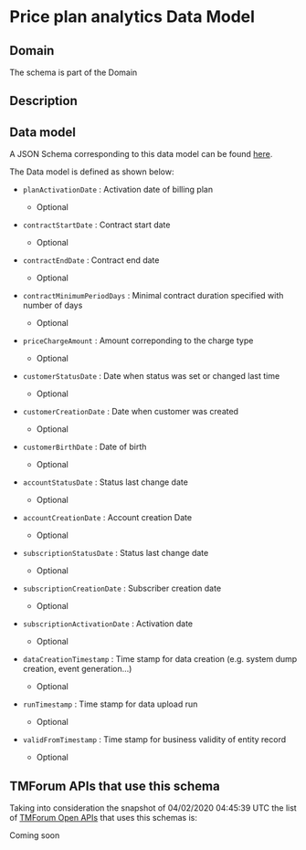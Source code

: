 # Price plan analytics Data Model

## Domain

The  schema is part of the  Domain

## Description



## Data model

A JSON Schema corresponding to this data model can be found
[here](https://github.com/tmforum-rand/schemas/blob/candidates/Analytics/PricePlanAnalytics.schema.json).

The Data model is defined as shown below:
- `planActivationDate` : Activation date of billing plan

  - Optional

- `contractStartDate` : Contract start date

  - Optional

- `contractEndDate` : Contract end date

  - Optional

- `contractMinimumPeriodDays` : Minimal contract duration specified with number of days

  - Optional

- `priceChargeAmount` : Amount correponding to the charge type

  - Optional

- `customerStatusDate` : Date when status was set or changed last time

  - Optional

- `customerCreationDate` : Date when customer was created

  - Optional

- `customerBirthDate` : Date of birth

  - Optional

- `accountStatusDate` : Status last change date

  - Optional

- `accountCreationDate` : Account creation Date

  - Optional

- `subscriptionStatusDate` : Status last change date

  - Optional

- `subscriptionCreationDate` : Subscriber creation date

  - Optional

- `subscriptionActivationDate` : Activation date

  - Optional

- `dataCreationTimestamp` : Time stamp for data creation (e.g. system dump creation, event generation…)

  - Optional

- `runTimestamp` : Time stamp for data upload run

  - Optional

- `validFromTimestamp` : Time stamp for business validity of entity record

  - Optional





## TMForum APIs that use this schema

Taking into consideration the snapshot of 04/02/2020 04:45:39 UTC the list of [TMForum Open APIs](https://www.tmforum.org/open-apis/) that uses this schemas is:

Coming soon